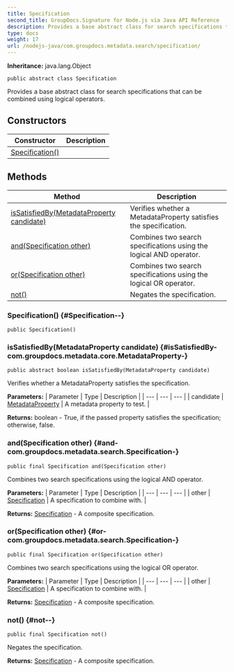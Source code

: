 ```yaml
---
title: Specification
second_title: GroupDocs.Signature for Node.js via Java API Reference
description: Provides a base abstract class for search specifications that can be combined using logical operators.
type: docs
weight: 17
url: /nodejs-java/com.groupdocs.metadata.search/specification/
---
```

**Inheritance:**
java.lang.Object
```
public abstract class Specification
```

Provides a base abstract class for search specifications that can be combined using logical operators.
## Constructors

| Constructor | Description |
| --- | --- |
| [Specification()](#Specification--) |  |
## Methods

| Method | Description |
| --- | --- |
| [isSatisfiedBy(MetadataProperty candidate)](#isSatisfiedBy-com.groupdocs.metadata.core.MetadataProperty-) | Verifies whether a  MetadataProperty  satisfies the specification. |
| [and(Specification other)](#and-com.groupdocs.metadata.search.Specification-) | Combines two search specifications using the logical AND operator. |
| [or(Specification other)](#or-com.groupdocs.metadata.search.Specification-) | Combines two search specifications using the logical OR operator. |
| [not()](#not--) | Negates the specification. |
### Specification() {#Specification--}
```
public Specification()
```


### isSatisfiedBy(MetadataProperty candidate) {#isSatisfiedBy-com.groupdocs.metadata.core.MetadataProperty-}
```
public abstract boolean isSatisfiedBy(MetadataProperty candidate)
```


Verifies whether a  MetadataProperty  satisfies the specification.

**Parameters:**
| Parameter | Type | Description |
| --- | --- | --- |
| candidate | [MetadataProperty](../../com.groupdocs.metadata.core/metadataproperty) | A metadata property to test. |

**Returns:**
boolean - True, if the passed property satisfies the specification; otherwise, false.
### and(Specification other) {#and-com.groupdocs.metadata.search.Specification-}
```
public final Specification and(Specification other)
```


Combines two search specifications using the logical AND operator.

**Parameters:**
| Parameter | Type | Description |
| --- | --- | --- |
| other | [Specification](../../com.groupdocs.metadata.search/specification) | A specification to combine with. |

**Returns:**
[Specification](../../com.groupdocs.metadata.search/specification) - A composite specification.
### or(Specification other) {#or-com.groupdocs.metadata.search.Specification-}
```
public final Specification or(Specification other)
```


Combines two search specifications using the logical OR operator.

**Parameters:**
| Parameter | Type | Description |
| --- | --- | --- |
| other | [Specification](../../com.groupdocs.metadata.search/specification) | A specification to combine with. |

**Returns:**
[Specification](../../com.groupdocs.metadata.search/specification) - A composite specification.
### not() {#not--}
```
public final Specification not()
```


Negates the specification.

**Returns:**
[Specification](../../com.groupdocs.metadata.search/specification) - A composite specification.
